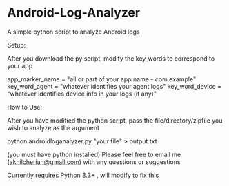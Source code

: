 Android-Log-Analyzer
====================

A simple python script to analyze Android logs

Setup:

After you download the py script, modify the key_words to correspond to your app

app_marker_name = "all or part of your app name - com.example"
key_word_agent = "whatever identifies your agent logs"
key_word_device = "whatever identifies device info in your logs (if any)"

How to Use:

After you have modified the python script, pass the file/directory/zipfile you wish to analyze as the argument

python androidloganalyzer.py "your file" > output.txt

(you must have python installed) Please feel free to email me (akhilcherian@gmail.com) with any questions or suggestions

Currently requires Python 3.3+ , will modify to fix this
